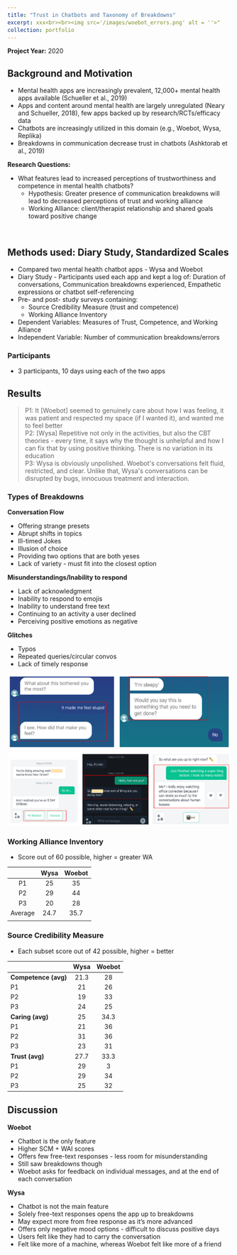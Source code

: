 ```yaml
---
title: "Trust in Chatbots and Taxonomy of Breakdowns"
excerpt: xxx<br><br><img src='/images/woebot_errors.png' alt = ''>"
collection: portfolio
---
```

**Project Year:** 2020 <br>

## Background and Motivation
- Mental health apps are increasingly prevalent, 12,000+ mental health apps available (Schueller et al., 2019)
- Apps and content around mental health are largely unregulated (Neary and Schueller, 2018), few apps backed up by research/RCTs/efficacy data
- Chatbots are increasingly utilized in this domain (e.g., Woebot, Wysa, Replika)
- Breakdowns in communication decrease trust in chatbots (Ashktorab et al., 2019)

**Research Questions:** <br>
- What features lead to increased perceptions of trustworthiness and competence in mental health chatbots? <br>
  - Hypothesis: Greater presence of communication breakdowns will lead to decreased perceptions of trust and working alliance <br>
  - Working Alliance: client/therapist relationship and shared goals toward positive change <br>
<br>

## Methods used: Diary Study, Standardized Scales
- Compared two mental health chatbot apps - Wysa and Woebot
- Diary Study - Participants used each app and kept a log of: Duration of conversations, Communication breakdowns experienced, Empathetic expressions or chatbot self-referencing
- Pre- and post- study surveys containing:
  - Source Credibility Measure (trust and competence)
  - Working Alliance Inventory	
- Dependent Variables: Measures of Trust, Competence, and Working Alliance
- Independent Variable: Number of communication breakdowns/errors

### Participants
- 3 participants, 10 days using each of the two apps

## Results

> P1: It [Woebot] seemed to genuinely care about how I was feeling, it was patient and respected my space (if I wanted it), and wanted me to feel better <br>
> P2: [Wysa] Repetitive not only in the activities, but also the CBT theories - every time, it says why the thought is unhelpful and how I can fix that by using positive thinking. There is no variation in its education <br>
> P3: Wysa is obviously unpolished. Woebot's conversations felt fluid, restricted, and clear. Unlike that, Wysa's conversations can be disrupted by bugs, innocuous treatment and interaction.  <br>


### Types of Breakdowns
**Conversation Flow**
- Offering strange presets
- Abrupt shifts in topics
- Ill-timed Jokes
- Illusion of choice 
- Providing two options that are both yeses
- Lack of variety - must fit into the closest option

**Misunderstandings/Inability to respond**
- Lack of acknowledgment
- Inability to respond to emojis
- Inability to understand free text
- Continuing to an activity a user declined
- Perceiving positive emotions as negative

**Glitches**
- Typos
- Repeated queries/circular convos
- Lack of timely response

<img src='/images/wysa_errors.png'>
<img src='/images/woebot_errors.png'>


### Working Alliance Inventory
- Score out of 60 possible, higher = greater WA

|         | **Wysa** | **Woebot** |
|:-------:|:--------:|:----------:|
|    P1   |    25    |     35     |
|    P2   |    29    |     44     |
|    P3   |    20    |     28     |
| Average |   24.7   |    35.7    |
|         |          |            |

### Source Credibility Measure
- Each subset score out of 42 possible, higher = better

|                      | **Wysa** | **Woebot** |
|----------------------|:--------:|:----------:|
|     **Competence (avg)** | 21.3     | 28         |
|          P1          |    21    |     26     |
|          P2          |    19    |     33     |
|          P3          |    24    |     25     |
|     **Caring (avg)**     | 25       | 34.3       |
|          P1          |    21    |     36     |
|          P2          |    31    |     36     |
|          P3          |    23    |     31     |
|     **Trust (avg)**      | 27.7     | 33.3       |
|          P1          |    29    |      3     |
|          P2          |    29    |     34     |
|          P3          |    25    |     32     |

## Discussion
**Woebot**
- Chatbot is the only feature
- Higher SCM + WAI scores
- Offers few free-text responses - less room for misunderstanding
- Still saw breakdowns though
- Woebot asks for feedback on individual messages, and at the end of each conversation

**Wysa**
- Chatbot is not the main feature
- Solely free-text responses opens the app up to breakdowns
- May expect more from free response as it’s more advanced 
- Offers only negative mood options - difficult to discuss positive days
- Users felt like they had to carry the conversation 
- Felt like more of a machine, whereas Woebot felt like more of a friend 


